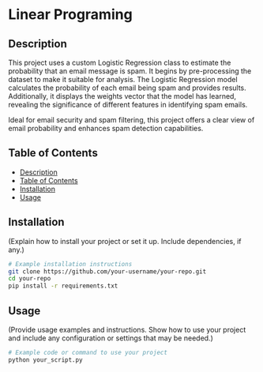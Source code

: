 # Linear Programing

## Description
This project uses a custom Logistic Regression class to estimate the probability that an email message is spam. It begins by pre-processing the dataset to make it suitable for analysis. The Logistic Regression model calculates the probability of each email being spam and provides results. Additionally, it displays the weights vector that the model has learned, revealing the significance of different features in identifying spam emails.

Ideal for email security and spam filtering, this project offers a clear view of email probability and enhances spam detection capabilities.

## Table of Contents

- [Description](#description)
- [Table of Contents](#table-of-contents)
- [Installation](#installation)
- [Usage](#usage)

## Installation

(Explain how to install your project or set it up. Include dependencies, if any.)

```bash
# Example installation instructions
git clone https://github.com/your-username/your-repo.git
cd your-repo
pip install -r requirements.txt
```

## Usage

(Provide usage examples and instructions. Show how to use your project and include any configuration or settings that may be needed.)

```python
# Example code or command to use your project
python your_script.py
```
